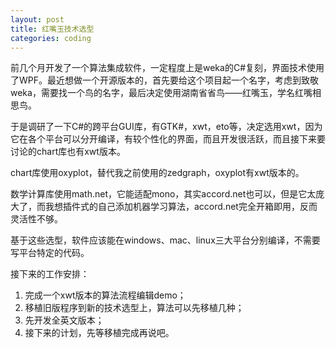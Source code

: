 ```yaml
---
layout: post
title: 红嘴玉技术选型
categories: coding
---
```


前几个月开发了一个算法集成软件，一定程度上是weka的C#复刻，界面技术使用了WPF。最近想做一个开源版本的，首先要给这个项目起一个名字，考虑到致敬weka，需要找一个鸟的名字，最后决定使用湖南省省鸟——红嘴玉，学名红嘴相思鸟。

于是调研了一下C#的跨平台GUI库，有GTK#，xwt，eto等，决定选用xwt，因为它在各个平台可以分开编译，有较个性化的界面，而且开发很活跃，而且接下来要讨论的chart库也有xwt版本。

chart库使用oxyplot，替代我之前使用的zedgraph，oxyplot有xwt版本的。

数学计算库使用math.net，它能适配mono，其实accord.net也可以，但是它太庞大了，而我想插件式的自己添加机器学习算法，accord.net完全开箱即用，反而灵活性不够。

基于这些选型，软件应该能在windows、mac、linux三大平台分别编译，不需要写平台特定的代码。

接下来的工作安排：

1. 完成一个xwt版本的算法流程编辑demo；
2. 移植旧版程序到新的技术选型上，算法可以先移植几种；
3. 先开发全英文版本；
4. 接下来的计划，先等移植完成再说吧。
